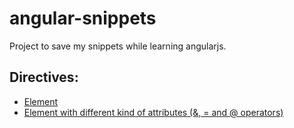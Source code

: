 angular-snippets
================
Project to save my snippets while learning angularjs.


Directives:
-------------------------

  * [Element](http://jsfiddle.net/matubaum/htVCT/1)
  * [Element with different kind of attributes (&, = and @ operators)](http://jsfiddle.net/matubaum/WwPLA/2/)
